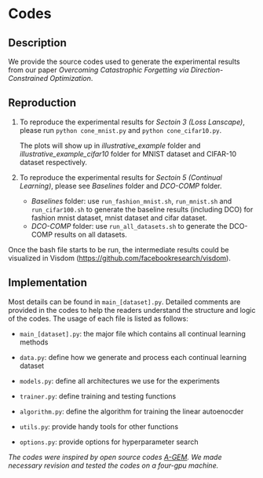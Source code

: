 # Codes

## Description
We provide the source codes used to generate the experimental results from our paper *Overcoming Catastrophic Forgetting via Direction-Constrained Optimization*.


## Reproduction

1. To reproduce the experimental results for *Sectoin 3 (Loss Lanscape)*, please run `python cone_mnist.py` and `python cone_cifar10.py`. 
   
   The plots will show up in *illustrative_example* folder and *illustrative_example_cifar10* folder for MNIST dataset and CIFAR-10 dataset respectively.

2. To reproduce the experimental results for *Sectoin 5 (Continual Learning)*, please see *Baselines* folder and *DCO-COMP* folder. 
   * *Baselines* folder: use `run_fashion_mnist.sh`, `run_mnist.sh` and `run_cifar100.sh` to generate the baseline results (including DCO) for fashion mnist dataset, mnist dataset and cifar dataset.
   * *DCO-COMP* folder: use `run_all_datasets.sh` to generate the DCO-COMP results on all datasets.
   
Once the bash file starts to be run, the intermediate results could be visualized in Visdom (https://github.com/facebookresearch/visdom).


## Implementation

Most details can be found in `main_[dataset].py`. Detailed comments are provided in the codes to help the readers understand the structure and logic of the codes. The usage of each file is listed as follows:

* `main_[dataset].py`: the major file which contains all continual learning methods

* `data.py`: define how we generate and process each continual learning dataset

* `models.py`: define all architectures we use for the experiments

* `trainer.py`: define training and testing functions

* `algorithm.py`: define the algorithm for training the linear autoenocder

* `utils.py`: provide handy tools for other functions

* `options.py`: provide options for hyperparameter search

*The codes were inspired by open source codes [A-GEM](https://github.com/facebookresearch/agem). We made necessary revision and tested the codes on a four-gpu machine.*